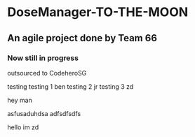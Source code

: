 # DoseManager-TO-THE-MOON

## An agile project done by Team 66

### Now still in progress

outsourced to CodeheroSG

testing
testing 1 ben
testing 2 jr
testing 3 zd

hey man

asfusaduhdsa
adfsdfsdfs



hello im zd